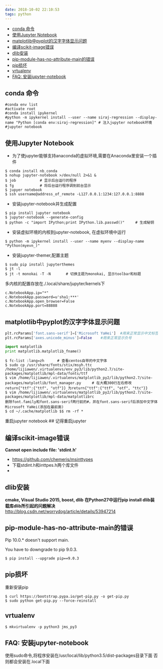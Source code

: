 ```yaml
---
date: 2018-10-02 22:10:53
tags: python
---
```


<!-- @import "[TOC]" {cmd="toc" depthFrom=1 depthTo=6 orderedList=false} -->

<!-- code_chunk_output -->

- [conda 命令](#conda-命令)
- [使用Jupyter Notebook](#使用jupyter-notebook)
- [matplotlib中pyplot的汉字字体显示问题](#matplotlib中pyplot的汉字字体显示问题)
- [编译scikit-image错误](#编译scikit-image错误)
- [dlib安装](#dlib安装)
- [pip-module-has-no-attribute-main的错误](#pip-module-has-no-attribute-main的错误)
- [pip损坏](#pip损坏)
- [vrtualenv](#vrtualenv)
- [FAQ: 安装jupyter-notebook](#faq-安装jupyter-notebook)

<!-- /code_chunk_output -->

<!-- more -->
## conda 命令
```shell
#conda env list
#activate root
#conda install ipykernel
#python -m ipykernel install --user --name siraj-regression --display-name "Python [conda env:siraj-regression]" # 注入jupyter notebook环境
#jupyter notebook
```

## 使用Jupyter Notebook
- 为了使jupyter能够支持anaconda的虚拟环境,需要在Anaconda里安装一个插件
```shell
$ conda install nb_conda
$ nohup jupyter-notebook >/dev/null 2>&1 &
$ job           # 显示后台运行的程序
$ fg            # 将后台运行程序调到前台显示
$ jupyer notebook
$ ssh username@address_of_remote -L127.0.0.1:1234:127.0.0.1:8888
```

- 安装jupyter-notebook并生成配置
```shell
$ pip install jupyter notebook
$ jupyter-notebook --generate-config
$ python -c "import IPython;print IPython.lib.passwd()"     # 生成秘钥

```

- 安装虚拟环境的内核到jupyter-notebook, 在虚拟环境中运行
```shell
$ python -m ipykernel install --user --name myenv --display-name "Python(myevn_)"
```

- 安装jupyter-themer,配置主题
```shell
$ sudo pip install jupyterthemes
$ jt -l
$ jt -t monokai -T -N       # 切换主题为monokai, 显示toolbar和标题
```


多内核的配置存放在./.local/share/jupyter/kernels下

```vim
c.NotebookApp.ip="*"
c.NotebookApp.password=u'sha1:***'
c.NotebookApp.open_browser=False
c.NotebookApp.port=88888
```

## matplotlib中pyplot的汉字字体显示问题
```python
plt.rcParams['font.sans-serif']=['Microsoft YaHei']  #用来正常显示中文标签
plt.rcParams['axes.unicode_minus']=False    #用来正常显示负号
```


```python
import matplotlib
print matplotlib.matplotlib_fname()
```
```shell
$ fc-list :lang=zh      # 查看centos自带的中文字体
$ sudo cp /usr/share/fonts/stix/msyh.ttc /home/lijiawen/.virtualenvs/env_py3/lib/python2.7/site-packages/matplotlib/mpl-data/fonts/ttf
$ vim /home/lijiawen/.virtualenvs/matplotlib_py2/lib/python2.7/site-packages/matplotlib/font_manager.py     # 在大概300行左右修改return{"ttf":{"ttf", "otf"}} 为return{"ttf":{"ttf", "otf", "ttc"}}
$ vim /home/lijiawen/.virtualenvs/matplotlib_py2/lib/python2.7/site-packages/matplotlib/mpl-data/matplotlibrc
删除font.family和font.sans-serif两行前的#，并在font.sans-serif后添加中文字体 Microsoft YaHei(添加在最前面)
$ cd ~/.cache/matplotlib $$ rm -rf *
```
重启jupyter notebook    ## 记得重启jupyter


## 编译scikit-image错误
**Cannot open include file: 'stdint.h'**
- https://github.com/chemeris/msinttypes
- 下载stdint.h和inttpes.h两个库文件
- 
## dlib安装
**cmake, Visual Studio 2015, boost, dlib**
**在Python27中运行pip install dlib装载库dlib所引起的问题解决**
http://blog.csdn.net/worrydog/article/details/53947214


## pip-module-has-no-attribute-main的错误
Pip 10.0.* doesn't support main.

You have to downgrade to pip 9.0.3.

```shell
$ pip install --upgrade pip==9.0.3
```

## pip损坏
重新安装pip
```shell
$ curl https://bootstrap.pypa.io/get-pip.py -o get-pip.py
$ sudo python get-pip.py --force-reinstall
```

## vrtualenv
```shell
$ mkvirtualenv -p python3 jms_py3
```

## FAQ: 安装jupyter-notebook
使用sudo命令,将程序安装在/usr/local/lib/python3.5/dist-packages目录下面
否则都会安装在.local下面